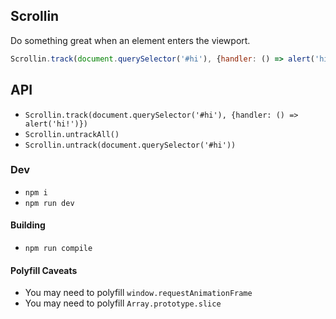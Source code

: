## Scrollin

Do something great when an element enters the viewport.

```js
Scrollin.track(document.querySelector('#hi'), {handler: () => alert('hi!')})
```

## API

* `Scrollin.track(document.querySelector('#hi'), {handler: () => alert('hi!')})`
* `Scrollin.untrackAll()`
* `Scrollin.untrack(document.querySelector('#hi'))`

### Dev

* `npm i`
* `npm run dev`

#### Building

* `npm run compile`

#### Polyfill Caveats

* You may need to polyfill `window.requestAnimationFrame`
* You may need to polyfill `Array.prototype.slice`
